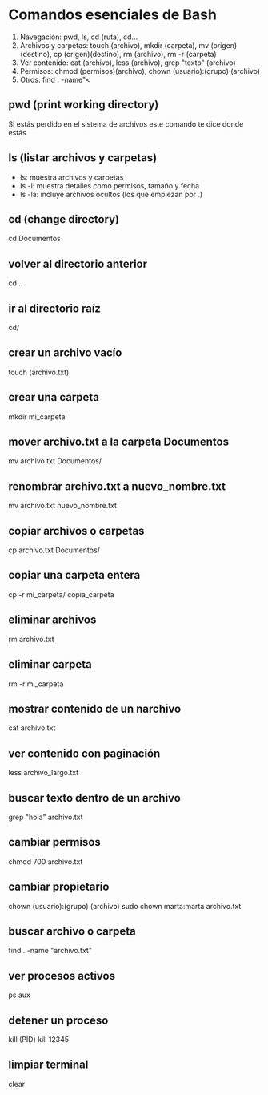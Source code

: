 # Comandos esenciales de Bash

1. Navegación: pwd, ls, cd (ruta), cd...
2. Archivos y carpetas: touch (archivo), mkdir (carpeta), mv (origen)(destino), cp (origen)(destino), rm (archivo), rm -r (carpeta)
3. Ver contenido: cat (archivo), less (archivo), grep "texto" (archivo)
4. Permisos: chmod (permisos)(archivo), chown (usuario):(grupo) (archivo)
5. Otros: find . -name"<

## pwd (print working directory)
Si  estás perdido en el sistema de archivos este comando te dice donde estás

## ls (listar archivos y carpetas)
- ls: muestra archivos y carpetas
- ls -l: muestra detalles como permisos, tamaño y fecha
- ls -la: incluye archivos ocultos (los que empiezan por .)

## cd (change directory)
cd Documentos

## volver al directorio anterior
cd ..

## ir al directorio raíz
cd/

## crear un archivo vacío
touch (archivo.txt)

## crear una carpeta
mkdir mi_carpeta

## mover archivo.txt a la carpeta Documentos
mv archivo.txt Documentos/

## renombrar archivo.txt a nuevo_nombre.txt
mv archivo.txt nuevo_nombre.txt

## copiar archivos o carpetas
cp archivo.txt Documentos/

## copiar una carpeta entera
cp -r mi_carpeta/ copia_carpeta

## eliminar archivos  
rm archivo.txt

## eliminar carpeta
rm -r mi_carpeta

## mostrar contenido de un narchivo
cat archivo.txt

## ver contenido con paginación 
less archivo_largo.txt

## buscar texto dentro de un archivo
grep "hola" archivo.txt

## cambiar permisos
chmod 700 archivo.txt

## cambiar propietario
chown (usuario):(grupo) (archivo)
sudo chown marta:marta archivo.txt

## buscar archivo o carpeta
find . -name "archivo.txt"

## ver procesos activos
ps aux

## detener un proceso
kill (PID)
kill 12345

## limpiar terminal
clear
